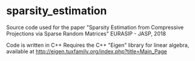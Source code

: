 # sparsity_estimation
Source code used for the paper "Sparsity Estimation from Compressive Projections via Sparse Random Matrices" EURASIP - JASP, 2018

Code is written in C++
Requires the C++ "Eigen" library for linear algebra, available at http://eigen.tuxfamily.org/index.php?title=Main_Page


